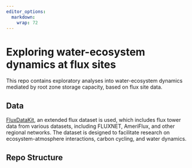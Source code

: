```yaml
---
editor_options: 
  markdown: 
    wrap: 72
---
```


# Exploring water-ecosystem dynamics at flux sites

This repo contains exploratory analyses into water-ecosystem dynamics
mediated by root zone storage capacity, based on flux site data.

## Data

[FluxDataKit](https://zenodo.org/records/14808331), an extended flux dataset is used, which includes flux tower data from various datasets, including FLUXNET, AmeriFlux, and other regional networks. The dataset is designed to facilitate research on ecosystem-atmosphere interactions, carbon cycling, and water dynamics.



## Repo Structure
